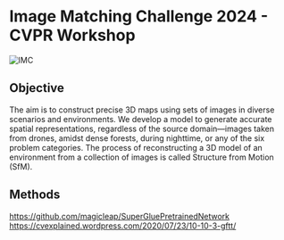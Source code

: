# Image Matching Challenge 2024 - CVPR Workshop

![IMC](https://github.com/user-attachments/assets/a4ca1375-17e7-4abe-b67d-e2e3428c9b37)

## Objective
The aim is to construct precise 3D maps using sets of images in diverse scenarios and environments. We develop a model to generate accurate spatial representations, regardless of the source domain—images taken from drones, amidst dense forests, during nighttime, or any of the six problem categories. The process of reconstructing a 3D model of an environment from a collection of images is called Structure from Motion (SfM).

## Methods
https://github.com/magicleap/SuperGluePretrainedNetwork <br>
https://cvexplained.wordpress.com/2020/07/23/10-10-3-gftt/
